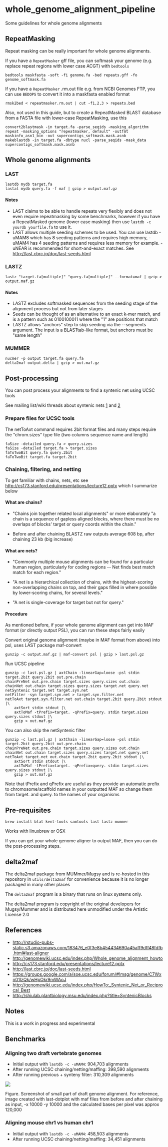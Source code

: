 # whole_genome_alignment_pipeline


Some guidelines for whole genome alignments


## RepeatMasking

Repeat masking can be really important for whole genome alignments.

If you have a `RepeatMasker` gff file, you can softmask your genome (e.g. replace repeat regions with lower case ACGT) with `bedtools`

    bedtools maskfasta -soft -fi genome.fa -bed repeats.gff -fo genome_softmask.fa
    
If you have a `RepeatMasker` .rm.out file e.g. from NCBI Genomes FTP, you can use `BEDOPS` to convert it into a maskfasta enabled format

    rmsk2bed < repeatmasker.rm.out | cut -f1,2,3 > repeats.bed
    
Also, not used in this guide, but to create a RepeatMasked BLAST database from a FASTA file with lower-case RepeatMasking, use this


    convert2blastmask -in target.fa -parse_seqids -masking_algorithm repeat -masking_options "repeatmasker, default" -outfmt maskinfo_asn1_bin -out supercontigs_softmask.mask.asnb
    makeblastdb -in target.fa -dbtype nucl -parse_seqids -mask_data supercontigs_softmask.mask.asnb



## Whole genome alignments

### LAST

    lastdb mydb target.fa
    lastal mydb query.fa -f maf | gzip > output.maf.gz


#### Notes

* LAST claims to be able to handle repeats very flexibly and does not even require repeatmasking by some benchmarks, however if you have a RepeatMasked genome (lower case masking) then use `lastdb -c yourdb yourfile.fa` to use it.
* LAST allows multiple seeding schemes to be used. You can use lastdb -uMAM8 which has 8 seeding patterns and requires high memory, -uMAM4 has 4 seeding patterns and requires less memory for example. -uNEAR is recommended for short-and-exact matches. See http://last.cbrc.jp/doc/last-seeds.html

### LASTZ

    lastz "target.fa[multiple]" "query.fa[multiple]" --format=maf | gzip > output.maf.gz

#### Notes

* LASTZ excludes softmasked sequences from the seeding stage of the alignment process but not from later stages
* Seeds can be thought of as an alternative to an exact k-mer match, and is a pattern such as 0100100011 where the "1" are positions that match
* LASTZ allows "anchors" step to skip seeding via the --segments argument. The input is a BLASTtab-like format, but anchors must be "same length"

### MUMMER

    nucmer -p output target.fa query.fa
    delta2maf output.delta | gzip > out.maf.gz

## Post-processing

You can post process your alignments to find a syntenic net using UCSC tools

See mailing list/wiki threads about syntenic nets [1](https://groups.google.com/a/soe.ucsc.edu/forum/#!msg/genome/C7Wxn01IzQk/wHpOkr9mWAoJ) and [2](http://genomewiki.ucsc.edu/index.php/HowTo:_Syntenic_Net_or_Reciprocal_Best)


### Prepare files for UCSC tools


The netToAxt command requires 2bit format files and many steps require the "chrom.sizes" type file (two columns sequence name and length)

```
faSize -detailed query.fa > query.sizes
faSize -detailed target.fa > target.sizes
faToTwoBit query.fa query.2bit
faToTwoBit target.fa target.2bit
```

### Chaining, filtering, and netting


To get familiar with chains, nets, etc see http://cs173.stanford.edu/presentations/lecture12.pptx which I summarize below


#### What are chains?

- "Chains join together related local alignments" or more elaborately "a chain is a sequence of gapless aligned blocks, where there must be no overlaps of blocks' target or query coords within the chain."

- Before and after chaining BLASTZ raw outputs average 608 bp, after chaining 23 kb (big increase)

#### What are nets?

- "Commonly multiple mouse alignments can be found for a particular human region, particularly for coding regions -- Net finds best match <query> match for each <target> region."

- "A net is a hierarchical collection of chains, with the highest-scoring non-overlapping chains on top, and their gaps filled in where possible by lower-scoring chains, for several levels."

- "A net is single-coverage for target but not for query."


#### Procedure

As mentioned before, if your whole genome alignment can get into MAF format (or directly output PSL), you can run these steps fairly easily

Convert original genome alignment (maybe in MAF format from above) into psl, uses LAST package maf-convert

```
gunzip -c output.maf.gz | maf-convert psl | gzip > last.psl.gz
```

Run UCSC pipeline

```
gunzip -c last.psl.gz | axtChain -linearGap=loose -psl stdin target.2bit query.2bit out.pre.chain
chainPreNet out.pre.chain target.sizes query.sizes out.chain
chainNet out.chain target.sizes query.sizes target.net query.net
netSyntenic target.net target.syn.net
netFilter -syn target.syn.net > target.syn.filter.net
netToAxt target.syn.filter.net out.chain target.2bit query.2bit stdout |\
    axtSort stdin stdout |\
    axtToMaf -tPrefix=target. -qPrefix=query. stdin target.sizes query.sizes stdout |\
    gzip > out.maf.gz
```


You can also skip the netSyntenic filter

```
gunzip -c last.psl.gz | axtChain -linearGap=loose -psl stdin target.2bit query.2bit out.pre.chain
chainPreNet out.pre.chain target.sizes query.sizes out.chain
chainNet out.chain target.sizes query.sizes target.net query.net
netToAxt target.net out.chain target.2bit query.2bit stdout |\
    axtSort stdin stdout |\
    axtToMaf -tPrefix=target. -qPrefix=query. stdin target.sizes query.sizes stdout |\
    gzip > out.maf.gz
```

Note that tPrefix and qPrefix are useful as they provide an automatic prefix to chromosome/scaffold names in your outputted MAF so change them from target. and query. to the names of your organisms


## Pre-requisites

```
brew install blat kent-tools samtools last lastz mummer
```


Works with linuxbrew or OSX

If you can get your whole genome aligner to output MAF, then you can do the post-processing steps.

## delta2maf

The delta2maf package from MUMmer/Mugsy and is re-hosted in this repository in `utils/delta2maf` for convenience because it is no longer packaged in many other places

The `delta2maf` program is a binary that runs on linux systems only.

The delta2maf program is copyright of the original developers for Mugsy/Mummer and is distributed here unmodified under the Artistic License 2.0

## References

- http://rstudio-pubs-static.s3.amazonaws.com/183476_e0f3e8b454434690a45aff9dff48fdfb.html#last-aligner
- http://genomewiki.ucsc.edu/index.php/Whole_genome_alignment_howto
- http://cs173.stanford.edu/presentations/lecture12.pptx
- http://last.cbrc.jp/doc/last-seeds.html
- https://groups.google.com/a/soe.ucsc.edu/forum/#!msg/genome/C7Wxn01IzQk/wHpOkr9mWAoJ
- http://genomewiki.ucsc.edu/index.php/HowTo:_Syntenic_Net_or_Reciprocal_Best
- http://shiulab.plantbiology.msu.edu/index.php?title=SyntenicBlocks


## Notes

This is a work in progress and experimental


## Benchmarks


### Aligning two draft vertebrate genomes

* Initial output with `lastdb -c -uMAM4`: 904,703 alignments  
* After running UCSC chaining/netting/maffing: 398,590 alignments
* After running previous + synteny filter: 310,309 alignments

![](image/chaining.png)

Figure. Screenshot of small part of draft genome alignment. For reference, image created with last-dotplot with maf files from before and after chaining as input, -x 10000 -y 10000 and the calculated bases per pixel was approx 120,000


### Aligning mouse chr1 vs human chr1

* Initial output with `lastdb -c -uMAM4`: 458,503 alignments  
* After running UCSC chaining/netting/maffing: 34,451 alignments



